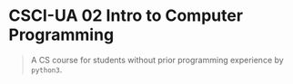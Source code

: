 # CSCI-UA 02 Intro to Computer Programming

>A CS course for students without prior programming experience by <code>python3</code>.
